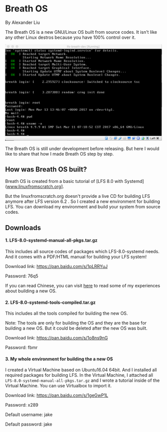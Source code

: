 Breath OS
==========
By Alexander Liu

The Breath OS is a new GNU/Linux OS built from source codes. It isn't like any other Linux destros because you have 100% control over it.

![Breath OS starting up](static/Breath_OS_startup.png)

The Breath OS is still under development before releasing. But here I would like to share that how I made Breath OS step by step.


How was Breath OS built?
------------------------

Breath OS is created from a basic tutorial of [LFS 8.0 with Systemd](www.linuxfromscratch.org].

But the linuxfromscratch.org doesn't provide a live CD for building LFS anymore after LFS version 6.2 . So I created a new environment for building LFS. You can download my environment and build your system from source codes.


Downloads
---------

#### 1. LFS-8.0-systemd-manual-all-pkgs.tar.gz
This includes all source codes of packages which LFS-8.0-systemd needs. And it comes with a PDF/HTML manual for building your LFS system!

Download link: https://pan.baidu.com/s/1pLRRYuJ

Password: 76q5 

If you can read Chinese, you can visit [here](http://www.cnblogs.com/spaceship9/p/6526887.html) to read some of my experiences about building a new OS.

#### 2. LFS-8.0-systemd-tools-compiled.tar.gz

This includes all the tools compiled for building the new OS.

Note: The tools are only for building the OS and they are the base for building a new OS. But it could be deleted after the new OS was built.

Download link: https://pan.baidu.com/s/1o8ns9nG

Password: fbmr

#### 3. My whole environment for building the a new OS

I created a Virtual Machine based on Ubuntu16.04 64bit. And I installed all required packages for building LFS. In the Virtual Machine, I attached all `LFS-8.0-systemd-manual-all-pkgs.tar.gz` and I wrote a tutorial inside of the Virtual Machine. You can use Virtualbox to import it.

Download link: https://pan.baidu.com/s/1geGwP1L

Password: x289 

Default username: jake

Default password: jake


